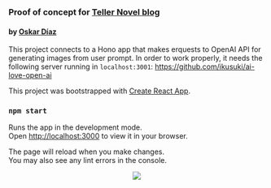### Proof of concept for [Teller Novel blog](https://zenn.dev/p/tellernovel_inc)

#### by [Oskar Díaz](https://career.tellernovel.com/313494e3fec843c297d0033263d35942)

This project connects to a Hono app that makes erquests to OpenAI API for generating images from user prompt. In order to work properly, it needs the following server running in `localhost:3001`: https://github.com/ikusuki/ai-love-open-ai

This project was bootstrapped with [Create React App](https://github.com/facebook/create-react-app).

### `npm start`

Runs the app in the development mode.\
Open [http://localhost:3000](http://localhost:3000) to view it in your browser.

The page will reload when you make changes.\
You may also see any lint errors in the console.

<p align="center">
  <img src="https://github.com/ikusuki/ai-love-open-ai/assets/4434945/9345b36b-6e72-4769-b0f6-7c312cee8ff8)https://github.com/ikusuki/ai-love-open-ai/assets/4434945/9345b36b-6e72-4769-b0f6-7c312cee8ff8" />

</p>
